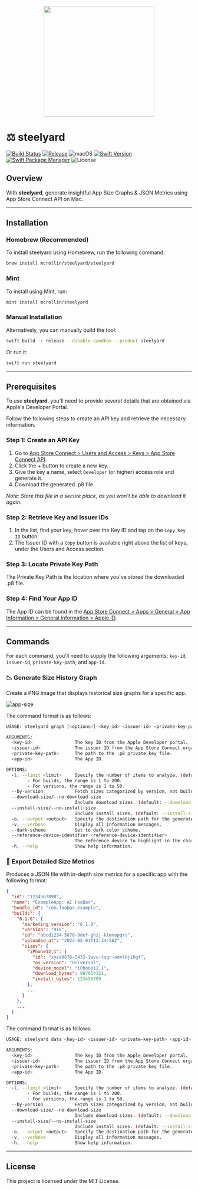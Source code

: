 <div align="center">
  <img src="https://github.com/mcrollin/Steelyard/assets/7055162/89c5cd9f-fa24-4a4a-bcaa-a3f9d94f80e8" width="300" height="300">
</div>

# ⚖️ steelyard

[![Build Status](https://github.com/mcrollin/Steelyard/actions/workflows/ci.yml/badge.svg)](https://github.com/mcrollin/Steelyard/actions/workflows/ci.yml)
[![Release](https://img.shields.io/github/release/mcrollin/Steelyard.svg)](https://github.com/mcrollin/Steelyard/releases)
![macOS](https://img.shields.io/badge/macOS-Ventura%20or%20later-blue)
[![Swift Version](https://img.shields.io/badge/swift-5.9-orange.svg)](https://www.swift.org/documentation/)
[![Swift Package Manager](https://img.shields.io/badge/Swift_Package_Manager-compatible-green)](https://www.swift.org/package-manager/)
![License](https://img.shields.io/github/license/mcrollin/Steelyard.svg)

## Overview
With **steelyard**, generate insightful App Size Graphs & JSON Metrics using App Store Connect API on Mac.

---

## Installation

### Homebrew (Recommended)
To install steelyard using Homebrew, run the following command:
```bash
brew install mcrollin/steelyard/steelyard
```

### Mint
To install using Mint, run:

```bash
mint install mcrollin/steelyard
```

### Manual Installation
Alternatively, you can manually build the tool:

```bash
swift build -c release --disable-sandbox --product steelyard
````

Or run it:

```bash
swift run steelyard
```

---

## Prerequisites

To use **steelyard**, you'll need to provide several details that are obtained via Apple's Developer Portal.

Follow the following steps to create an API key and retrieve the necessary information.

### Step 1: Create an API Key
1. Go to [App Store Connect > Users and Access > Keys > App Store Connect API](https://appstoreconnect.apple.com/access/api).
2. Click the + button to create a new key.
3. Give the key a name, select `Developer` (or higher) access role and generate it.
4. Download the generated .p8 file.

_Note: Store this file in a secure place, as you won't be able to download it again._

### Step 2: Retrieve Key and Issuer IDs
1. In the list, find your key, hover over the Key ID and tap on the `Copy Key ID` button.
2. The Issuer ID with a `Copy` button is available right above the list of keys, under the Users and Access section.

### Step 3: Locate Private Key Path
The Private Key Path is the location where you've stored the downloaded .p8 file.

### Step 4: Find Your App ID
The App ID can be found in the [App Store Connect > Apps > General > App Information > General Information > Apple ID](https://appstoreconnect.apple.com/apps).

---

## Commands

For each command, you'll need to supply the following arguments: `key-id`, `issuer-id`, `private-key-path`, and `app-id`.

### 📉 Generate Size History Graph

Create a PNG image that displays historical size graphs for a specific app.

![app-size](https://github.com/mcrollin/Steelyard/assets/7055162/9c068878-923b-4a4a-b80a-ab9a04ffaf50)

The command format is as follows:

```bash
USAGE: steelyard graph [<options>] <key-id> <issuer-id> <private-key-path> <app-id>

ARGUMENTS:
  <key-id>                The key ID from the Apple Developer portal.
  <issuer-id>             The issuer ID from the App Store Connect organization.
  <private-key-path>      The path to the .p8 private key file.
  <app-id>                The App ID.

OPTIONS:
  -l, --limit <limit>     Specify the number of items to analyze. (default: 30)
        - For builds, the range is 1 to 200.
        - For versions, the range is 1 to 50.
  --by-version            Fetch sizes categorized by version, not build. Slower to retrieve.
  --download-size/--no-download-size
                          Include download sizes. (default: --download-size)
  --install-size/--no-install-size
                          Include install sizes. (default: --install-size)
  -o, --output <output>   Specify the destination path for the generated file.
  -v, --verbose           Display all information messages.
  --dark-scheme           Set to dark color scheme.
  --reference-device-identifier <reference-device-identifier>
                          The reference device to highlight in the charts. (default: iPhone12,1)
  -h, --help              Show help information.

```

### 💾 Export Detailed Size Metrics

Produces a JSON file with in-depth size metrics for a specific app with the following format:

```json
{
  "id": "1234567890",
  "name": "ExampleApp: AI FooBar",
  "bundle_id": "com.foobar.example",
  "builds": {
    "6.1.0": {
      "marketing_version": "6.1.0",
      "version": "910",
      "id": "abcd1234-5678-9def-ghij-klmnopqrs",
      "uploaded_at": "2023-05-01T12:34:56Z",
      "sizes": {
        "iPhone12,1": {
          "id": "xyza9876-5432-1wvu-tsqr-onmlkjihgf",
          "os_version": "Universal",
          "device_model": "iPhone12,1",
          "download_bytes": 987654321,
          "install_bytes": 123456789
        },
        ...
      }
    },
    ...
  }
}
```

The command format is as follows:

```bash
USAGE: steelyard data <key-id> <issuer-id> <private-key-path> <app-id> [--limit <limit>] [--by-version] [--download-size] [--no-download-size] [--install-size] [--no-install-size] [--output <output>] [--verbose]

ARGUMENTS:
  <key-id>                The key ID from the Apple Developer portal.
  <issuer-id>             The issuer ID from the App Store Connect organization.
  <private-key-path>      The path to the .p8 private key file.
  <app-id>                The App ID.

OPTIONS:
  -l, --limit <limit>     Specify the number of items to analyze. (default: 30)
        - For builds, the range is 1 to 200.
        - For versions, the range is 1 to 50.
  --by-version            Fetch sizes categorized by version, not build. Slower to retrieve.
  --download-size/--no-download-size
                          Include download sizes. (default: --download-size)
  --install-size/--no-install-size
                          Include install sizes. (default: --install-size)
  -o, --output <output>   Specify the destination path for the generated file.
  -v, --verbose           Display all information messages.
  -h, --help              Show help information.
```

---

## License
This project is licensed under the MIT License.
